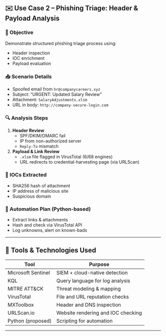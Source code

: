 
## ✉️ Use Case 2 – Phishing Triage: Header & Payload Analysis

### 📌 Objective
Demonstrate structured phishing triage process using:
- Header inspection
- IOC enrichment
- Payload evaluation

### 📥 Scenario Details
- Spoofed email from `hr@companycareers.xyz`
- Subject: “URGENT: Updated Salary Review”
- Attachment: `SalaryAdjustments.xlsm`
- URL in body: `http://company-secure-login.com`

### 🔍 Analysis Steps
1. **Header Review**
   - SPF/DKIM/DMARC fail
   - IP from non-authorized server
   - `Reply-To` mismatch
2. **Payload & Link Review**
   - `.xlsm` file flagged in VirusTotal (6/68 engines)
   - URL redirects to credential-harvesting page (via URLScan)

### 🧠 IOCs Extracted
- SHA256 hash of attachment
- IP address of malicious site
- Suspicious domain

### 🤖 Automation Plan (Python-based)
- Extract links & attachments
- Hash and check via VirusTotal API
- Log unknowns, alert on known-bads


---

## 🔧 Tools & Technologies Used
| Tool | Purpose |
|------|---------|
| Microsoft Sentinel | SIEM + cloud-native detection |
| KQL | Query language for log analysis |
| MITRE ATT&CK | Threat modeling & mapping |
| VirusTotal | File and URL reputation checks |
| MXToolbox | Header and DNS inspection |
| URLScan.io | Website rendering and IOC checking |
| Python (proposed) | Scripting for automation |

---
